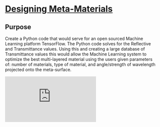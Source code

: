 # [Designing Meta-Materials](https://github.com/jdelva2/Designing-MetaMaterials)

## Purpose
Create a Python code that would serve for an open sourced Machine Learning platform TensorFlow. The Python code solves for the Reflective and Transmittance values. Using this and creating a large database of Transmittance values this would allow the Machine Learning system to optimize the best multi-layered material using the users given parameters of: number of materials, type of material, and angle/strength of wavelength projected onto the meta-surface.


![Meta-Materials Poster](https://github.com/jdelva2/Designing-MetaMaterials/blob/main/Meta%20Materials%20Poster.pdf)
